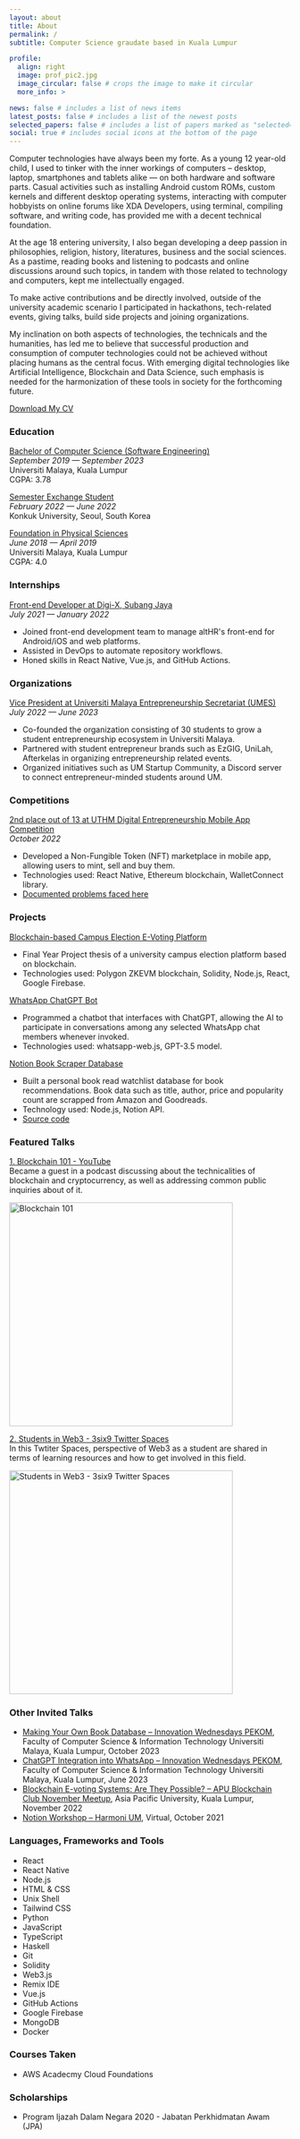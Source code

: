 ```yaml
---
layout: about
title: About
permalink: /
subtitle: Computer Science graudate based in Kuala Lumpur

profile:
  align: right
  image: prof_pic2.jpg
  image_circular: false # crops the image to make it circular
  more_info: >

news: false # includes a list of news items
latest_posts: false # includes a list of the newest posts
selected_papers: false # includes a list of papers marked as "selected={true}"
social: true # includes social icons at the bottom of the page
---
```


Computer technologies have always been my forte. As a young 12 year-old child, I used to tinker with the inner workings of computers – desktop, laptop, smartphones and tablets alike — on both hardware and software parts. Casual activities such as installing Android custom ROMs, custom kernels and different desktop operating systems, interacting with computer hobbyists on online forums like XDA Developers, using terminal, compiling software, and writing code, has provided me with a decent technical foundation.

At the age 18 entering university, I also began developing a deep passion in philosophies, religion, history, literatures, business and the social sciences. As a pastime, reading books and listening to podcasts and online discussions around such topics, in tandem with those related to technology and computers, kept me intellectually engaged.

To make active contributions and be directly involved, outside of the university academic scenario I participated in hackathons, tech-related events, giving talks, build side projects and joining organizations.

My inclination on both aspects of technologies, the technicals and the humanities, has led me to believe that successful production and consumption of computer technologies could not be achieved without placing humans as the central focus. With emerging digital technologies like Artificial Intelligence, Blockchain and Data Science, such emphasis is needed for the harmonization of these tools in society for the forthcoming future.

[Download My CV](https://munirrani.github.io/assets/pdf/CV.pdf)

### Education

<ins>Bachelor of Computer Science (Software Engineering)</ins>  
_September 2019 — September 2023_  
Universiti Malaya, Kuala Lumpur  
CGPA: 3.78

<ins>Semester Exchange Student</ins>  
_February 2022 — June 2022_  
Konkuk University, Seoul, South Korea

<ins>Foundation in Physical Sciences</ins>  
_June 2018 — April 2019_  
Universiti Malaya, Kuala Lumpur  
CGPA: 4.0

### Internships

<ins>Front-end Developer at Digi-X, Subang Jaya</ins>  
_July 2021 — January 2022_

- Joined front-end development team to manage altHR's front-end for Android/iOS and web platforms.
- Assisted in DevOps to automate repository workflows.
- Honed skills in React Native, Vue.js, and GitHub Actions.

### Organizations

<ins>Vice President at [Universiti Malaya Entrepreneurship Secretariat (UMES)](https://www.instagram.com/usahawan_um/)</ins>  
_July 2022 — June 2023_

- Co-founded the organization consisting of 30 students to grow a student entrepreneurship ecosystem in Universiti Malaya.
- Partnered with student entrepreneur brands such as EzGIG, UniLah, Afterkelas in organizing entrepreneurship related events.
- Organized initiatives such as UM Startup Community, a Discord server to connect entrepreneur-minded students around UM.

### Competitions

<ins>2nd place out of 13 at UTHM Digital Entrepreneurship Mobile App Competition</ins>  
_October 2022_

- Developed a Non-Fungible Token (NFT) marketplace in mobile app, allowing users to mint, sell and buy them.
- Technologies used: React Native, Ethereum blockchain, WalletConnect library.
- [Documented problems faced here](https://mirror.xyz/munirrani.eth/RDGfUE_2HLEsPTx_d5XqEDHPHMrOCii6PgCRbk-PHqg)

### Projects

<ins>Blockchain-based Campus Election E-Voting Platform</ins>

- Final Year Project thesis of a university campus election platform based on blockchain.
- Technologies used: Polygon ZKEVM blockchain, Solidity, Node.js, React, Google Firebase.

<ins>WhatsApp ChatGPT Bot</ins>

- Programmed a chatbot that interfaces with ChatGPT, allowing the AI to participate in conversations among any selected WhatsApp chat members whenever invoked.
- Technologies used: whatsapp-web.js, GPT-3.5 model.

<ins>Notion Book Scraper Database</ins>

- Built a personal book read watchlist database for book recommendations. Book data such as title, author, price and popularity count are scrapped from Amazon and Goodreads.
- Technology used: Node.js, Notion API.
- [Source code](https://github.com/munirrani/BookInfos2Notion)

### Featured Talks

[1. Blockchain 101 - YouTube](https://youtu.be/KrPjY0yo-3o)  
Became a guest in a podcast discussing about the technicalities of blockchain and cryptocurrency, as well as addressing common public inquiries about of it.

[<img src="https://img.youtube.com/vi/KrPjY0yo-3o/0.jpg" alt="Blockchain 101" width="400"/>](https://youtu.be/KrPjY0yo-3o)

[2. Students in Web3 - 3six9 Twitter Spaces](https://twitter.com/i/spaces/1MnxnpZnljEGO)  
In this Twtiter Spaces, perspective of Web3 as a student are shared in terms of learning resources and how to get involved in this field.

[<img src="https://pbs.twimg.com/media/Ft_J8gAaEAAnDfe?format=jpg&name=medium" alt="Students in Web3 - 3six9 Twitter Spaces" width="400"/>](https://twitter.com/i/spaces/1MnxnpZnljEGO)

### Other Invited Talks

- [Making Your Own Book Database – Innovation Wednesdays PEKOM](https://www.instagram.com/p/CyI-V7-RAwK/), Faculty of Computer Science & Information Technology Universiti Malaya, Kuala Lumpur, October 2023
- [ChatGPT Integration into WhatsApp – Innovation Wednesdays PEKOM](https://www.instagram.com/p/Cskzz1gR3Si/?img_index=2), Faculty of Computer Science & Information Technology Universiti Malaya, Kuala Lumpur, June 2023
- [Blockchain E-voting Systems: Are They Possible? – APU Blockchain Club November Meetup](https://www.instagram.com/p/Clv7KvGP2ez/?img_index=1), Asia Pacific University, Kuala Lumpur, November 2022
- [Notion Workshop – Harmoni UM](https://www.instagram.com/p/CU3_9efFFGS/), Virtual, October 2021

### Languages, Frameworks and Tools

- React
- React Native
- Node.js
- HTML & CSS
- Unix Shell
- Tailwind CSS
- Python
- JavaScript
- TypeScript
- Haskell
- Git
- Solidity
- Web3.js
- Remix IDE
- Vue.js
- GitHub Actions
- Google Firebase
- MongoDB
- Docker

### Courses Taken

- AWS Acadecmy Cloud Foundations

### Scholarships

- Program Ijazah Dalam Negara 2020 - Jabatan Perkhidmatan Awam (JPA)

